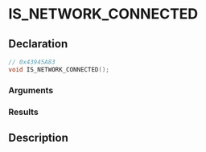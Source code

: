 # IS_NETWORK_CONNECTED

## Declaration
```cpp
// 0x43945A83
void IS_NETWORK_CONNECTED();
```

### Arguments

### Results

## Description
